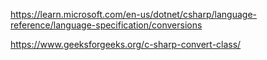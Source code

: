 https://learn.microsoft.com/en-us/dotnet/csharp/language-reference/language-specification/conversions



https://www.geeksforgeeks.org/c-sharp-convert-class/